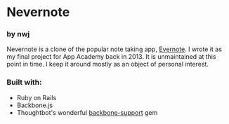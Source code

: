 # Nevernote
### by nwj

Nevernote is a clone of the popular note taking app, [Evernote](http://evernote.com/). I wrote it as my final project for App Academy back in 2013. It is unmaintained at this point in time. I keep it around mostly as an object of personal interest.

### Built with:
* Ruby on Rails
* Backbone.js
* Thoughtbot's wonderful [backbone-support](https://github.com/thoughtbot/backbone-support) gem
